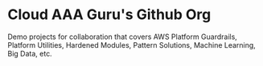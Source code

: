 # Cloud AAA Guru's Github Org

Demo projects for collaboration that covers AWS Platform Guardrails, Platform Utilities, Hardened Modules, Pattern Solutions, Machine Learning, Big Data, etc.
